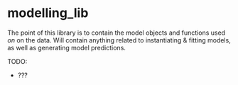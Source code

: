 # modelling_lib

The point of this library is to contain the model objects and functions used *on* on the data.
Will contain anything related to instantiating & fitting models, as well as generating model predictions.

TODO:

* ???
